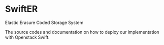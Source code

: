 # SwiftER
Elastic Erasure Coded Storage System

The source codes and documentation on how to deploy our implementation with Openstack Swift.
